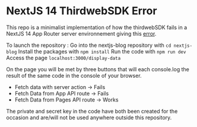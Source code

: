 # NextJS 14 ThirdwebSDK Error
This repo is a minimalist implementation of how the thirdwebSDK fails in a NextJS 14 App Router server environnement giving this [error](https://pastebin.com/tWXZSEUm).

To launch the repository :
Go into the nextjs-blog repository with `cd nextjs-blog`
Install the packages with `npm install`
Run the code with `npm run dev`
Access the page `localhost:3000/display-data`

On the page you will be met by three buttons that will each console.log the result of the same code in the console of your browser.
- Fetch data with server action -> Fails
- Fetch Data from App API route -> Fails
- Fetch Data from Pages API route -> Works

The private and secret key in the code have both been created for the occasion and are/will not be used anywhere outside this repository.
